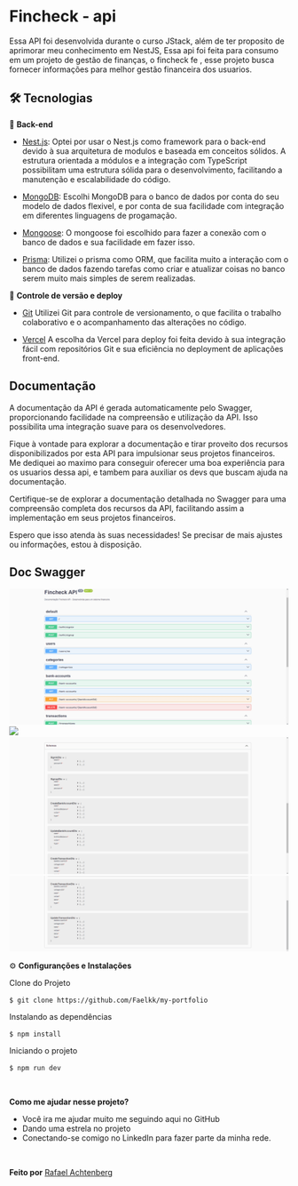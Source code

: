 # Fincheck - api

Essa API foi desenvolvida durante o curso JStack, além de ter proposito de aprimorar meu conhecimento em NestJS, Essa api foi feita para consumo em um projeto de gestão de finanças, o fincheck fe , esse projeto busca fornecer informações para melhor gestão financeira dos usuarios.

## 🛠️ Tecnologias

📁 **Back-end**

- [Nest.js](https://docs.nestjs.com/): Optei por usar o Nest.js como framework para o back-end devido à sua arquitetura de modulos e baseada em conceitos sólidos. A estrutura orientada a módulos e a integração com TypeScript possibilitam uma estrutura sólida para o desenvolvimento, facilitando a manutenção e escalabilidade do código.

- [MongoDB](https://www.mongodb.com/pt-br): Escolhi MongoDB para o banco de dados por conta do seu modelo de dados flexivel, e por conta de sua facilidade com integração em diferentes linguagens de progamação.

- [Mongoose](https://mongoosejs.com/): O mongoose foi escolhido para fazer a conexão com o banco de dados e sua facilidade em fazer isso.

- [Prisma](https://www.prisma.io/): Utilizei o prisma como ORM, que facilita muito a interação com o banco de dados fazendo tarefas como criar e atualizar coisas no banco serem muito mais simples de serem realizadas.

🔋 **Controle de versão e deploy**

- [Git](https://git-scm.com) Utilizei Git para controle de versionamento, o que facilita o trabalho colaborativo e o acompanhamento das alterações no código.

- [Vercel](https://vercel.com/) A escolha da Vercel para deploy foi feita devido à sua integração fácil com repositórios Git e sua eficiência no deployment de aplicações front-end.

## Documentação

A documentação da API é gerada automaticamente pelo Swagger, proporcionando facilidade na compreensão e utilização da API. Isso possibilita uma integração suave para os desenvolvedores.

Fique à vontade para explorar a documentação e tirar proveito dos recursos disponibilizados por esta API para impulsionar seus projetos financeiros. Me dediquei ao maximo para conseguir oferecer uma boa experiência para os usuarios dessa api, e tambem para auxiliar os devs que buscam ajuda na documentação.

Certifique-se de explorar a documentação detalhada no Swagger para uma compreensão completa dos recursos da API, facilitando assim a implementação em seus projetos financeiros.

Espero que isso atenda às suas necessidades! Se precisar de mais ajustes ou informações, estou à disposição.

## Doc Swagger

<img src="public/doc-swagger.png">
<img src="public/doc-swagger2.png.png">
<img src="public/swagger-schema.png">
<img src="public/swagger-schema2.png">

⚙️ **Configuranções e Instalações**

Clone do Projeto

    $ git clone https://github.com/Faelkk/my-portfolio

Instalando as dependências

    $ npm install

Iniciando o projeto

    $ npm run dev

<br>

**Como me ajudar nesse projeto?**

- Você ira me ajudar muito me seguindo aqui no GitHub
- Dando uma estrela no projeto
- Conectando-se comigo no LinkedIn para fazer parte da minha rede.

<br>

**Feito por**
[Rafael Achtenberg](linkedin.com/in/rafael-achtenberg-7a4b12284/)
